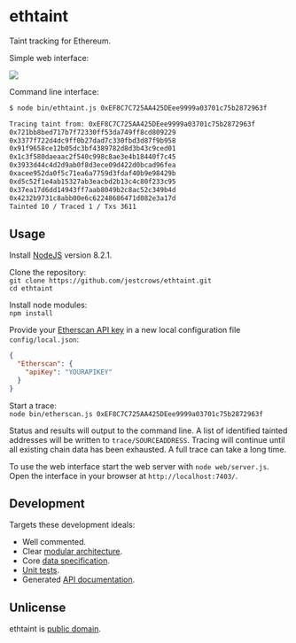 # ethtaint

Taint tracking for Ethereum.

Simple web interface:

![](https://raw.githubusercontent.com/wiki/jestcrows/ethtaint/image/WebInterface.png)

Command line interface:

```bash
$ node bin/ethtaint.js 0xEF8C7C725AA425DEee9999a03701c75b2872963f

Tracing taint from: 0xEF8C7C725AA425DEee9999a03701c75b2872963f
0x721bb8bed717b7f72330ff53da749ff8cd809229
0x3377f722d4dc9ff0b27dad7c330fbd3d87f9b958
0x91f9658ce12b05dc3bf4389782d8d3b43c9ced01
0x1c3f580daeaac2f540c998c8ae3e4b18440f7c45
0x3933d44c4d2d9ab0f8d3ece09d422d0bcad96fea
0xacee952da0f5c71ea6a7759d3fdaf40b9e98429b
0xd5c52f1e4ab15327ab3eacbd2b13c4c80f233c95
0x37ea17d6dd14943ff7aab8049b2c8ac52c349b4d
0x4232b9731c8abb00e6c62248686471d082e3a17d
Tainted 10 / Traced 1 / Txs 3611
```

## Usage

Install [NodeJS](https://nodejs.org/en/) version 8.2.1.  

Clone the repository:  
`git clone https://github.com/jestcrows/ethtaint.git`  
`cd ethtaint`  

Install node modules:  
`npm install`  

Provide your [Etherscan API key](https://etherscan.io/apis) in a new local configuration file `config/local.json`:  
```json
{
  "Etherscan": {
    "apiKey": "YOURAPIKEY"
  }
}
```

Start a trace:  
`node bin/etherscan.js 0xEF8C7C725AA425DEee9999a03701c75b2872963f`

Status and results will output to the command line. A list of identified tainted addresses will be written to `trace/SOURCEADDRESS`. Tracing will continue until all existing chain data has been exhausted. A full trace can take a long time.

To use the web interface start the web server with `node web/server.js`. Open the interface in your browser at `http://localhost:7403/`.

## Development

Targets these development ideals:

* Well commented.
* Clear [modular architecture](https://github.com/jestcrows/ethtaint/wiki/Architecture).
* Core [data specification](https://github.com/jestcrows/ethtaint/wiki/Data-Specification).
* [Unit tests](https://github.com/jestcrows/ethtaint/tree/master/test).
* Generated [API documentation](https://jestcrows.github.io/ethtaint/).

## Unlicense

ethtaint is [public domain](https://choosealicense.com/licenses/unlicense/).